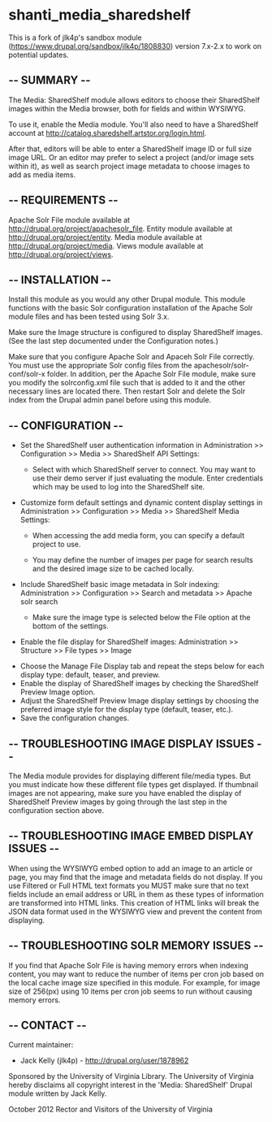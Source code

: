 # shanti_media_sharedshelf
This is a fork of jlk4p's sandbox module (https://www.drupal.org/sandbox/jlk4p/1808830) version 7.x-2.x to work on potential updates.


## -- SUMMARY --

The Media: SharedShelf module allows editors to choose their SharedShelf images 
within the Media browser, both for fields and within WYSIWYG.

To use it, enable the Media module. You'll also need to have a SharedShelf
account at http://catalog.sharedshelf.artstor.org/login.html.

After that, editors will be able to enter a SharedShelf image ID or full size
image URL. Or an editor may prefer to select a project (and/or image sets within 
it), as well as search project image metadata to choose images to add as media 
items.


## -- REQUIREMENTS --

Apache Solr File module available at http://drupal.org/project/apachesolr_file.
Entity module available at http://drupal.org/project/entity.
Media module available at http://drupal.org/project/media.
Views module available at http://drupal.org/project/views.


## -- INSTALLATION --

Install this module as you would any other Drupal module. This module functions
with the basic Solr configuration installation of the Apache Solr module files 
and has been tested using Solr 3.x.

Make sure the Image structure is configured to display SharedShelf
images. (See the last step documented under the Configuration notes.)

Make sure that you configure Apache Solr and Apaceh Solr File correctly. You 
must use the appropriate Solr config files from the apachesolr/solr-conf/solr-x
folder. In addition, per the Apache Solr File module, make sure you modify the 
solrconfig.xml file such that <lib dir="../../dist/" /> is added to it and the 
other necessary lines are located there. Then restart Solr and delete the 
Solr index from the Drupal admin panel before using this module.


## -- CONFIGURATION --

* Set the SharedShelf user authentication information in 
  Administration >> Configuration >> Media >> SharedShelf API Settings:

  - Select with which SharedShelf server to connect. You may want to use their
    demo server if just evaluating the module. Enter credentials which may be
    used to log into the SharedShelf site.

* Customize form default settings and dynamic content display settings in 
  Administration >> Configuration >> Media >> SharedShelf Media Settings:

  - When accessing the add media form, you can specify a default project to use.

  - You may define the number of images per page for search results and the 
    desired image size to be cached locally.

* Include SharedShelf basic image metadata in Solr indexing:
  Administration >> Configuration >> Search and metadata >> Apache solr search

  - Make sure the image type is selected below the File option at the bottom 
    of the settings.

 * Enable the file display for SharedShelf images:
 Administration >> Structure >> File types >> Image

  - Choose the Manage File Display tab and repeat the steps below for each 
    display type: default, teaser, and preview.
  - Enable the display of SharedShelf images by checking the SharedShelf 
    Preview Image option.
  - Adjust the SharedShelf Preview Image display settings by choosing the
    preferred image style for the display type (default, teaser, etc.).
  - Save the configuration changes. 

## -- TROUBLESHOOTING IMAGE DISPLAY ISSUES --

The Media module provides for displaying different file/media types. But you
must indicate how these different file types get displayed. If thumbnail images 
are not appearing, make sure you have enabled the display of SharedShelf Preview
images by going through the last step in the configuration section above.

## -- TROUBLESHOOTING IMAGE EMBED DISPLAY ISSUES --

When using the WYSIWYG embed option to add an image to an article or page, you
may find that the image and metadata fields do not display. If you use Filtered
or Full HTML text formats you MUST make sure that no text fields include an
email address or URL in them as these types of information are transformed into
HTML links. This creation of HTML links will break the JSON data format used
in the WYSIWYG view and prevent the content from displaying.

## -- TROUBLESHOOTING SOLR MEMORY ISSUES --

If you find that Apache Solr File is having memory errors when indexing content,
you may want to reduce the number of items per cron job based on the local cache
image size specified in this module. For example, for image size of 256(px) 
using 10 items per cron job seems to run without causing memory errors.

## -- CONTACT --

Current maintainer:
* Jack Kelly (jlk4p) - http://drupal.org/user/1878962


Sponsored by the University of Virginia Library. The University of Virginia 
hereby disclaims all copyright interest in the 'Media: SharedShelf' Drupal 
module written by Jack Kelly.

October 2012
Rector and Visitors of the University of Virginia

